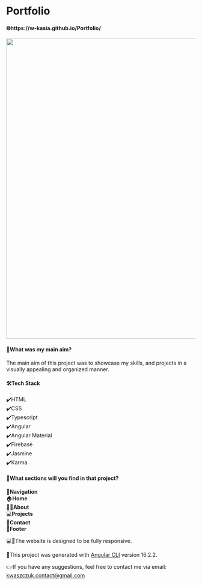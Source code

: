 <h1>Portfolio</h1>

<h4>🌐https://w-kasia.github.io/Portfolio/</h4>

<img src="https://github.com/w-kasia/Portfolio/assets/121196574/e8830228-03a4-46b1-affc-49fde07a94ae" width="800">

<h4>🎯What was my main aim?</h4>
The main aim of this project was to showcase my skills, and projects in a visually appealing and organized manner. 

<h4>🛠️Tech Stack</h4>
✔️HTML</br>
✔️CSS</br>
✔️Typescript</br>
✔️Angular</br>
✔️Angular Material</br>
✔️Firebase</br>
✔️Jasmine</br>
✔️Karma

<h4>🧩What sections will you find in that project?</h4>
🧭<b>Navigation</b></br>
🏠<b>Home</b></br>
👱‍♀️<b>About</b></br>
💻<b>Projects</b></br>
📨<b>Contact</b></br>
🦶<b>Footer</b></br>


💻📱The website is designed to be fully responsive. 


🚀This project was generated with [Angular CLI](https://github.com/angular/angular-cli) version 16.2.2.


👉If you have any suggestions, feel free to contact me via email: kwaszczuk.contact@gmail.com
